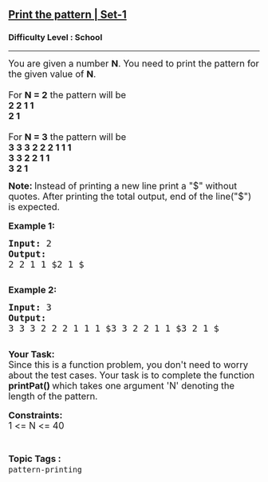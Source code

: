 <h2><a href="https://www.geeksforgeeks.org/problems/print-the-pattern-set-1/1?page=2&difficulty=School,Basic&sortBy=submissions">Print the pattern | Set-1</a></h2><h3>Difficulty Level : School</h3><hr><div class="problems_problem_content__Xm_eO"><p><span style="font-size: 18px;">You are given a number <strong>N</strong>. You need to print the pattern for the given value of <strong>N</strong>.<br><br>For <strong>N = 2</strong> the pattern will be&nbsp;<br><strong>2 2 1 1<br>2 1</strong><br><br>For <strong>N = 3</strong> the pattern will be&nbsp;<br><strong>3 3 3 2 2&nbsp;2 1 1 1<br>3 3 2 2&nbsp;1 1<br>3 2 1</strong></span></p>
<p><strong><span style="font-size: 18px;">Note: </span></strong><span style="font-size: 18px;">Instead of printing a new line print a "$" without quotes. After printing the total output, end of the line("$") is expected.</span><br><br><span style="font-size: 18px;"><strong>Example 1:</strong></span></p>
<pre><span style="font-size: 18px;"><strong>Input: </strong>2<strong>
Output:
</strong>2 2 1 1 $2 1 $
</span>
</pre>
<p><span style="font-size: 18px;"><strong>Example 2:</strong></span></p>
<pre><span style="font-size: 18px;"><strong>Input: </strong>3<strong>
Output:
</strong>3 3 3 2 2 2 1 1 1 $3 3 2 2 1 1 $3 2 1 $
</span></pre>
<p><br><strong><span style="font-size: 18px;">Your Task:</span></strong><br><span style="font-size: 18px;">Since this is a function problem, you don't need to worry about the test cases. Your task is to complete the function<strong> </strong></span><strong><span style="font-size: 18px;">printPat()</span></strong><span style="font-size: 18px;"><strong> </strong>which takes one argument 'N' denoting the length of the pattern.</span><br><br><span style="font-size: 18px;"><strong>Constraints:</strong><br>1 &lt;= N &lt;= 40</span></p></div><br><p><span style=font-size:18px><strong>Topic Tags : </strong><br><code>pattern-printing</code>&nbsp;